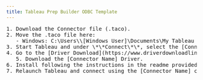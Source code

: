 ```yaml
---
title: Tableau Prep Builder ODBC Template
---
```


<pre>1. Download the Connector file (.taco). <br />2. Move the .taco file here:<br />   - Windows: C:\Users\\[Windows User]\Documents\My Tableau Prep Repository\Connectors <br />3. Start Tableau and under \*\*Connect\*\*, select the [Connector Name] connector. (\*\*Note:\*\* You'll be prompted if the driver is not yet installed.) <br />4. Go to the [Driver Download](https://www.driverdownloadlinkhere.com) page.<br />   5. Download the [Connector Name] Driver.<br />6. Install following the instructions in the readme provided with the client installation. Ensure the 64-bit client version is installed. <br />7. Relaunch Tableau and connect using the [Connector Name] connector. </pre>

 

